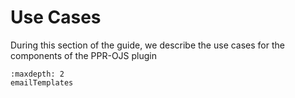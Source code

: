 # Use Cases

During this section of the guide, we describe the use cases for the components of the PPR-OJS plugin

```{toctree}
:maxdepth: 2
emailTemplates

